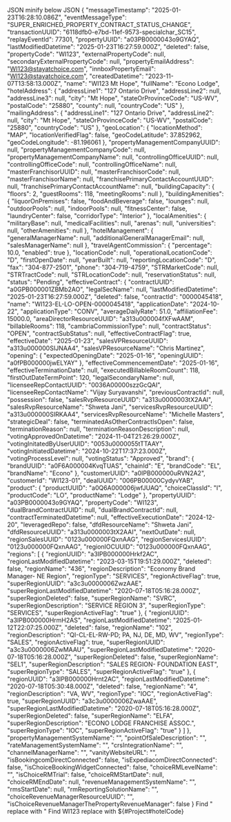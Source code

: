 JSON minify below JSON
{
  "messageTimestamp": "2025-01-23T16:28:10.086Z",
  "eventMessageType": "SUPER_ENRICHED_PROPERTY_CONTRACT_STATUS_CHANGE",
  "transactionUUID": "6118dfb0-e7bd-11ef-9573-specialchar_SC15",
  "replayEventId": 77301,
  "propertyUUID": "a03PB0000043o9GYAQ",
  "lastModifiedDatetime": "2025-01-23T16:27:59.000Z",
  "deleted": false,
  "propertyCode": "WI123",
  "externalPropertyCode": null,
  "secondaryExternalPropertyCode": null,
  "propertyEmailAddress": "WI123@stayatchoice.com",
  "innboxPropertyEmail": "WI123@stayatchoice.com",
  "createdDatetime": "2023-11-07T13:58:13.000Z",
  "name": "WI123 Mt Hope",
  "fullName": "Econo Lodge",
  "hotelAddress": {
    "addressLine1": "127 Ontario Drive",
    "addressLine2": null,
    "addressLine3": null,
    "city": "Mt Hope",
    "stateOrProvinceCode": "US-WV",
    "postalCode": "25880",
    "county": null,
    "countryCode": "US"
  },
  "mailingAddress": {
    "addressLine1": "127 Ontario Drive",
    "addressLine2": null,
    "city": "Mt Hope",
    "stateOrProvinceCode": "US-WV",
    "postalCode": "25880",
    "countryCode": "US"
  },
  "geoLocation": {
    "locationMethod": "MAP",
    "locationVerifiedFlag": false,
    "geoCodeLatitude": 37.852962,
    "geoCodeLongitude": -81.196061
  },
  "propertyManagementCompanyUUID": null,
  "propertyManagementCompanyCode": null,
  "propertyManagementCompanyName": null,
  "controllingOfficeUUID": null,
  "controllingOfficeCode": null,
  "controllingOfficeName": null,
  "masterFranchisorUUID": null,
  "masterFranchisorCode": null,
  "masterFranchisorName": null,
  "franchisePrimaryContactAccountUUID": null,
  "franchisePrimaryContactAccountName": null,
  "buildingCapacity": {
    "floors": 2,
    "guestRooms": 118,
    "meetingRooms": null
  },
  "buildingAmenities": {
    "liquorOnPremises": false,
    "foodAndBeverage": false,
    "lounges": null,
    "outdoorPools": null,
    "indoorPools": null,
    "fitnessCenter": false,
    "laundryCenter": false,
    "corridorType": "Interior"
  },
  "localAmenities": {
    "militaryBase": null,
    "medicalFacilities": null,
    "arenas": null,
    "universities": null,
    "otherAmenities": null
  },
  "hotelManagement": {
    "generalManagerName": null,
    "additionalGeneralManagerEmail": null,
    "salesManagerName": null
  },
  "travelAgentCommission": {
    "percentage": 10.0,
    "enabled": true
  },
  "locationCode": null,
  "operationalLocationCode": "D",
  "firstOpenDate": null,
  "yearBuilt": null,
  "reportingLocationCode": "D",
  "fax": "304-877-2501",
  "phone": "304-719-4759",
  "STRMarketCode": null,
  "STRTractCode": null,
  "STRLocationCode": null,
  "reservationStatus": null,
  "status": "Pending",
  "effectiveContract": {
    "contractUUID": "a0GPB000001ZBMb2AO",
    "legalSecName": null,
    "lastModifiedDatetime": "2025-01-23T16:27:59.000Z",
    "deleted": false,
    "contractId": "0000045418",
    "name": "WI123-EL-LO-OPEN-0000045418",
    "applicationDate": "2024-10-22",
    "applicationType": "CONV",
    "averageDailyRate": 51.0,
    "affiliationFee": 15000.0,
    "areaDirectorResourceUUID": "a313u000004fXFwAAM",
    "billableRooms": 118,
    "cambriaCommissionType": null,
    "contractStatus": "OPEN",
    "contractSubStatus": null,
    "effectiveContractFlag": true,
    "effectiveDate": "2025-01-23",
    "salesVPResourceUUID": "a313u000000SIJNAA4",
    "salesVPResourceName": "Chris Martinez",
    "opening": {
      "expectedOpeningDate": "2025-01-16",
      "openingUUID": "a0fPB000000jwELYAY"
    },
    "effectiveCommencementDate": "2025-01-16",
    "effectiveTerminationDate": null,
    "executedBillableRoomCount": 118,
    "firstOutDateTermPoint": 120,
    "legalSecondaryName": null,
    "licenseeRepContactUUID": "0036A00000szzGcQAI",
    "licenseeRepContactName": "Vijay Suryavanshi",
    "previousContractId": null,
    "possession": false,
    "salesRvpResourceUUID": "a313u0000003tX2AAI",
    "salesRvpResourceName": "Shweta Jani",
    "servicesRvpResourceUUID": "a313u000000SIRKAA4",
    "servicesRvpResourceName": "Michelle Masters",
    "strategicDeal": false,
    "terminatedAsOtherContractIsOpen": false,
    "terminationReason": null,
    "terminationReasonDescription": null,
    "votingApprovedOnDatetime": "2024-11-04T21:26:29.000Z",
    "votingInitatedByUserUUID": "0053u0000055tTTAAY",
    "votingInitiatedDatetime": "2024-10-22T17:37:23.000Z",
    "votingProcessLevel": null,
    "votingStatus": "Approved",
    "brand": {
      "brandUUID": "a0F6A000004KvqTUAS",
      "chainId": "E",
      "brandCode": "EL",
      "brandName": "Econo"
    },
    "customerUUID": "a0IPB000000uRVN2A2",
    "customerId": "WI123-01",
    "dealUUID": "006PB00000CydyvYAB",
    "product": {
      "productUUID": "a0Q6A000006jwfJUAQ",
      "choiceClassId": "I",
      "productCode": "LO",
      "productName": "Lodge"
    },
    "propertyUUID": "a03PB0000043o9GYAQ",
    "propertyCode": "WI123",
    "dualBrandContractUUID": null,
    "dualBrandContractId": null,
    "contractTerminatedDatetime": null,
    "effectiveExecutionDate": "2024-12-20",
    "leveragedRepo": false,
    "dfdResourceName": "Shweta Jani",
    "dfdResourceUUID": "a313u0000003tX2AAI",
    "nextOutDate": null,
    "regionSalesUUID": "0123u000000FQxnAAG",
    "regionServicesUUID": "0123u000000FQxnAAG",
    "regionIOCUUID": "0123u000000FQxnAAG",
    "regions": [
      {
        "regionUUID": "a3IPB000000Hrkf2AC",
        "regionLastModifiedDatetime": "2023-03-15T19:51:29.000Z",
        "deleted": false,
        "regionName": "436",
        "regionDescription": "Economy Brand Manager- NE Region",
        "regionType": "SERVICES",
        "regionActiveFlag": true,
        "superRegionUUID": "a3c3u0000006ZwzAAE",
        "superRegionLastModifiedDatetime": "2020-07-18T05:16:28.000Z",
        "superRegionDeleted": false,
        "superRegionName": "SVRC",
        "superRegionDescription": "SERVICE REGION 3",
        "superRegionType": "SERVICES",
        "superRegionActiveFlag": "true"
      },
      {
        "regionUUID": "a3IPB000000HrmH2AS",
        "regionLastModifiedDatetime": "2025-01-12T22:07:25.000Z",
        "deleted": false,
        "regionName": "102",
        "regionDescription": "QI-CL-EL-RW-PD; PA, NJ, DE, MD, WV",
        "regionType": "SALES",
        "regionActiveFlag": true,
        "superRegionUUID": "a3c3u0000006ZwMAAU",
        "superRegionLastModifiedDatetime": "2020-07-18T05:16:28.000Z",
        "superRegionDeleted": false,
        "superRegionName": "SEL1",
        "superRegionDescription": "SALES REGION- FOUNDATION EAST",
        "superRegionType": "SALES",
        "superRegionActiveFlag": "true"
      },
      {
        "regionUUID": "a3IPB000000Hrnt2AC",
        "regionLastModifiedDatetime": "2020-07-18T05:30:48.000Z",
        "deleted": false,
        "regionName": "4",
        "regionDescription": "VA, WV",
        "regionType": "IOC",
        "regionActiveFlag": true,
        "superRegionUUID": "a3c3u0000006ZwaAAE",
        "superRegionLastModifiedDatetime": "2020-07-18T05:16:28.000Z",
        "superRegionDeleted": false,
        "superRegionName": "ELFA",
        "superRegionDescription": "ECONO LODGE FRANCHISE ASSOC.",
        "superRegionType": "IOC",
        "superRegionActiveFlag": "true"
      }
    ]
  },
  "propertyManagementSystemName": "",
  "pointOfSaleDescription": "",
  "rateManagementSystemName": "",
  "crsIntegrationName": "",
  "channelManagerName": "",
  "vanityWebsiteURL": "",
  "isBookingcomDirectConnected": false,
  "isExpediacomDirectConnected": false,
  "isChoiceBookingWidgetConnected": false,
  "choiceRMLevelName": "",
  "isChoiceRMTrial": false,
  "choiceRMStartDate": null,
  "choiceRMEndDate": null,
  "revenueManagementSystemName": "",
  "rmsStartDate": null,
  "rmReportingSolutionName": "",
  "choiceRevenueManagerResourceUUID": "",
  "isChoiceRevenueManagerThePropertyRevenueManager": false
}
Find " replace with \"
Find WI123 replace with ${#Project#hotelCode}

